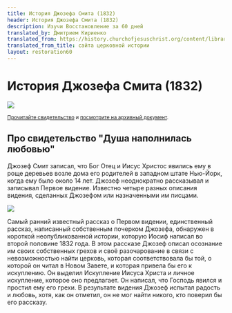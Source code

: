 ```yaml
---
title: История Джозефа Смита (1832)
header: История Джозефа Смита (1832)
description: Изучи Восстановление за 60 дней
translated_by: Дмитрием Кириенко
translated_from: https://history.churchofjesuschrist.org/content/library/joseph-smith-history-1832?lang=eng
translated_from_title: сайта церковной истории
layout: restoration60
---
```


# История Джозефа Смита (1832)

![](https://assets.ldscdn.org/2d/a6/2da6f6335eb8f5db34681c572b79b52bef23c493/c76d1f7faf35aa0b56f9ed99cbcc6d674d4120b5.jpeg)

<small>[Прочитайте свидетельство](https://www.churchofjesuschrist.org/study/manual/first-vision-accounts/1832-account?lang=rus) и [посмотрите на архивный документ](https://www.josephsmithpapers.org/paper-summary/history-circa-summer-1832/3).</small>

## Про свидетельство "Душа наполнилась любовью"

Джозеф Смит записал, что Бог Отец и Иисус Христос явились ему в роще деревьев возле дома его родителей в западном штате Нью-Йорк, когда ему было около 14 лет. Джозеф неоднократно рассказывал и записывал Первое видение. Известно четыре разных описания видения, сделанных Джозефом или назначенными им писцами.

![](https://assets.ldscdn.org/59/10/59105a1993b0c93fbe2c5fd9f1200ca947363484/joseph_smith_steel_engraving_piercy.jpeg)

Самый ранний известный рассказ о Первом видении, единственный рассказ, написанный собственным почерком Джозефа, обнаружен в короткой неопубликованной истории, которую Иосиф написал во второй половине 1832 года. В этом рассказе Джозеф описал осознание им своих собственных грехов и своё разочарование в связи с невозможностью найти церковь, которая соответствовала бы той, о которой он читал в Новом Завете, и которая привела бы его к искуплению. Он выделил Искупление Иисуса Христа и личное искупление, которое оно предлагает. Он написал, что Господь явился и простил ему его грехи. В результате видения Джозеф испытал радость и любовь, хотя, как он отметил, он не мог найти никого, кто поверил бы его рассказу.